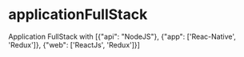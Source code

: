 # applicationFullStack
Application FullStack with [{"api": "NodeJS"}, {"app": ['Reac-Native', 'Redux']}, {"web": ['ReactJs', 'Redux']}]
